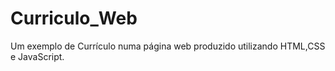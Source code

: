 # Curriculo_Web
Um exemplo de Currículo numa página web produzido utilizando HTML,CSS e JavaScript.
